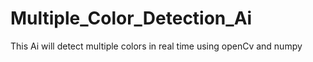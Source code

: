 # Multiple_Color_Detection_Ai
This Ai will detect multiple colors in real time using openCv and numpy

